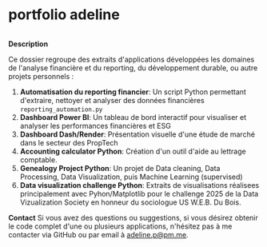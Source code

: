 # portfolio adeline
<img width='' src=''/>

**Description**

Ce dossier regroupe des extraits d'applications développées les domaines de l'analyse financière et du reporting, du développement durable, ou autre projets personnels :

1. **Automatisation du reporting financier**: Un script Python permettant d'extraire, nettoyer et analyser des données financières `reporting_automation.py`
2. **Dashboard Power BI**: Un tableau de bord interactif pour visualiser et analyser les performances financières et ESG
3. **Dashboard Dash/Render**: Présentation visuelle d'une étude de marché dans le secteur des PropTech
4. **Accounting calculator Python**: Création d'un outil d'aide au lettrage comptable.
5. **Genealogy Project Python**: Un projet de Data cleaning, Data Processing, Data Visualization, puis Machine Learning (supervised)
6. **Data visualization challenge Python**: Extraits de visualisations réalisees principalement avec Pyhon/Matplotlib pour le challenge 2025 de la Data Vizualization Society en honneur du sociologue US W.E.B. Du Bois.

**Contact**
Si vous avez des questions ou suggestions, si vous désirez obtenir le code complet d'une ou plusieurs applications, n'hésitez pas à me contacter via GitHub ou par email à adeline.p@pm.me.
